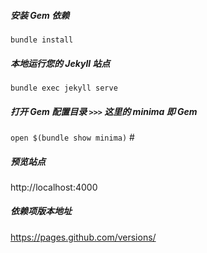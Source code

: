 ##### 安装 Gem 依赖
`bundle install`
##### 本地运行您的 Jekyll 站点
`bundle exec jekyll serve`


##### 打开 Gem 配置目录 `>>>` 这里的 minima 即 Gem 
`open $(bundle show minima)`  #




##### 预览站点
http://localhost:4000

##### 依赖项版本地址
https://pages.github.com/versions/